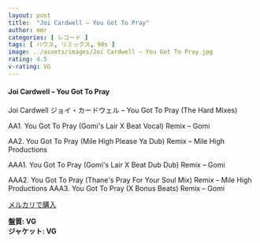 ```yaml
---
layout: post
title:  "Joi Cardwell – You Got To Pray"
author: mmr
categories: [ レコード ]
tags: [ ハウス, リミックス, 90s ]
image: ../assets/images/Joi Cardwell – You Got To Pray.jpg
rating: 4.5
v-rating: VG
---
```


#### Joi Cardwell – You Got To Pray

Joi Cardwell  ジョイ・カードウェル
– You Got To Pray (The Hard Mixes)



AA1. You Got To Pray (Gomi's Lair X Beat Vocal) Remix – Gomi

AA2. You Got To Pray (Mile High Please Ya Dub) Remix – Mile High Productions

AAA1. You Got To Pray (Gomi's Lair X Beat Dub Dub) Remix – Gomi

AAA2. You Got To Pray (Thane's Pray For Your Soul Mix) Remix – Mile High Productions
AAA3. You Got To Pray (X Bonus Beats) Remix – Gomi

[メルカリで購入](https://jp.mercari.com/item/m10462556478?afid=6142608987)

<div class="mt-4 mb-4 d-flex align-items-center">
<strong class="mr-1">盤質: VG</strong>
</div>
<div class="mt-4 mb-4 d-flex align-items-center">
<strong class="mr-1">ジャケット: VG</strong>
</div>
